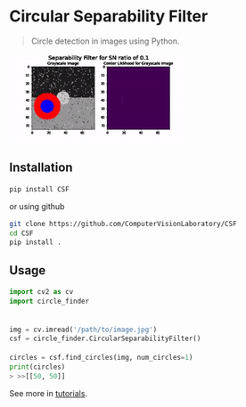 # Circular Separability Filter
> Circle detection in images using Python.


![](nbs/sep_demo.gif)

## Installation

```bash
pip install CSF
```

or using github
```bash
git clone https://github.com/ComputerVisionLaboratory/CSF
cd CSF
pip install .
```


## Usage

```python
import cv2 as cv
import circle_finder


img = cv.imread('/path/to/image.jpg')
csf = circle_finder.CircularSeparabilityFilter()

circles = csf.find_circles(img, num_circles=1)
print(circles)
> >>[[50, 50]]
```


See more in [tutorials](https://computervisionlaboratory.github.io/circle_finder/Hough_Circle_Comparison.html).
